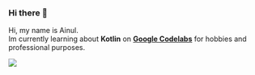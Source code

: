 ### Hi there 👋

Hi, my name is Ainul.
<br />
Im currently learning about **Kotlin** on <b>[Google Codelabs](https://codelabs.developers.google.com/android-kotlin-fundamentals/)</b> for hobbies and professional purposes.

<img src="https://github-readme-stats.vercel.app/api?username=ai-null&show_icons=true&theme=onedark" />

<!--
**ai-null/ai-null** is a ✨ _special_ ✨ repository because its `README.md` (this file) appears on your GitHub profile.

Here are some ideas to get you started:

- 🔭 I’m currently working on ...
- 🌱 I’m currently learning ...
- 👯 I’m looking to collaborate on ...
- 🤔 I’m looking for help with ...
- 💬 Ask me about ...
- 📫 How to reach me: ...
- 😄 Pronouns: ...
- ⚡ Fun fact: ...
-->
